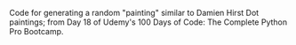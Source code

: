 Code for generating a random "painting" similar to Damien Hirst Dot paintings;
from Day 18 of Udemy's 100 Days of Code: The Complete Python Pro Bootcamp.
